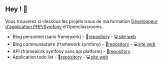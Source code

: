 ## Hey ! :wave:
Vous trouverez ci-dessous les projets issus de ma formation [Développeur d'application PHP/Symfony](https://openclassrooms.com/fr/paths/59-developpeur-dapplication-php-symfony) d'Openclassrooms.

 - Blog personnel (sans framework) - :file_folder:[repository](https://github.com/ahmedbrs/OC_P5) - :computer:[site web](https://blogphp.ahmedbouras.com/)
 - Blog communautaire (framework symfony) - :file_folder:[repository](https://github.com/ahmedbrs/OC_P6) - :computer:[site web](https://snowtricks.ahmedbouras.com/)
 - API (framework symfony sans api platform) - :file_folder:[repository](https://github.com/ahmedbrs/OC_P7)
 - Application todo list - :file_folder:[repository](https://github.com/ahmedbrs/OC_P8) - :computer:[site web](https://todoandco.ahmedbouras.com/)
